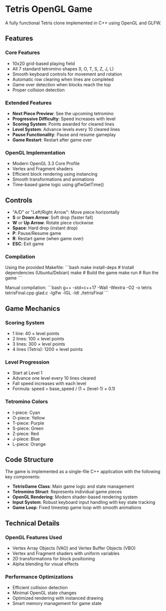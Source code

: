 # Tetris OpenGL Game

A fully functional Tetris clone implemented in C++ using OpenGL and GLFW.

## Features

### Core Features
- 10x20 grid-based playing field
- All 7 standard tetromino shapes (I, O, T, S, Z, J, L)
- Smooth keyboard controls for movement and rotation
- Automatic row clearing when lines are completed
- Game over detection when blocks reach the top
- Proper collision detection

### Extended Features
- **Next Piece Preview**: See the upcoming tetromino
- **Progressive Difficulty**: Speed increases with level
- **Scoring System**: Points awarded for cleared lines
- **Level System**: Advance levels every 10 cleared lines
- **Pause Functionality**: Pause and resume gameplay
- **Game Restart**: Restart after game over

### OpenGL Implementation
- Modern OpenGL 3.3 Core Profile
- Vertex and Fragment shaders
- Efficient block rendering using instancing
- Smooth transformations and animations
- Time-based game logic using glfwGetTime()

## Controls

- "A/D" or "Left/Right Arrow": Move piece horizontally
- **S** or **Down Arrow**: Soft drop (faster fall)
- **W** or **Up Arrow**: Rotate piece clockwise
- **Space**: Hard drop (instant drop)
- **P**: Pause/Resume game
- **R**: Restart game (when game over)
- **ESC**: Exit game


### Compilation

Using the provided Makefile:
\`\`\`bash
make install-deps  # Install dependencies (Ubuntu/Debian)
make              # Build the game
make run          # Run the game
\`\`\`

Manual compilation:
\`\`\`bash
g++ -std=c++17 -Wall -Wextra -O2 -o tetris tetrisFinal.cpp glad.c -lglfw -lGL -ldl
./tetrisFinal
\`\`\`

## Game Mechanics

### Scoring System
- 1 line: 40 × level points
- 2 lines: 100 × level points  
- 3 lines: 300 × level points
- 4 lines (Tetris): 1200 × level points

### Level Progression
- Start at Level 1
- Advance one level every 10 lines cleared
- Fall speed increases with each level
- Formula: speed = base_speed / (1 + (level-1) × 0.1)

### Tetromino Colors
- I-piece: Cyan
- O-piece: Yellow
- T-piece: Purple
- S-piece: Green
- Z-piece: Red
- J-piece: Blue
- L-piece: Orange

## Code Structure

The game is implemented as a single-file C++ application with the following key components:

- **TetrisGame Class**: Main game logic and state management
- **Tetromino Struct**: Represents individual game pieces
- **OpenGL Rendering**: Modern shader-based rendering system
- **Input System**: Robust keyboard input handling with key state tracking
- **Game Loop**: Fixed timestep game loop with smooth animations

## Technical Details

### OpenGL Features Used
- Vertex Array Objects (VAO) and Vertex Buffer Objects (VBO)
- Vertex and Fragment shaders with uniform variables
- 2D transformations for block positioning
- Alpha blending for visual effects

### Performance Optimizations
- Efficient collision detection
- Minimal OpenGL state changes
- Optimized rendering with instanced drawing
- Smart memory management for game state


